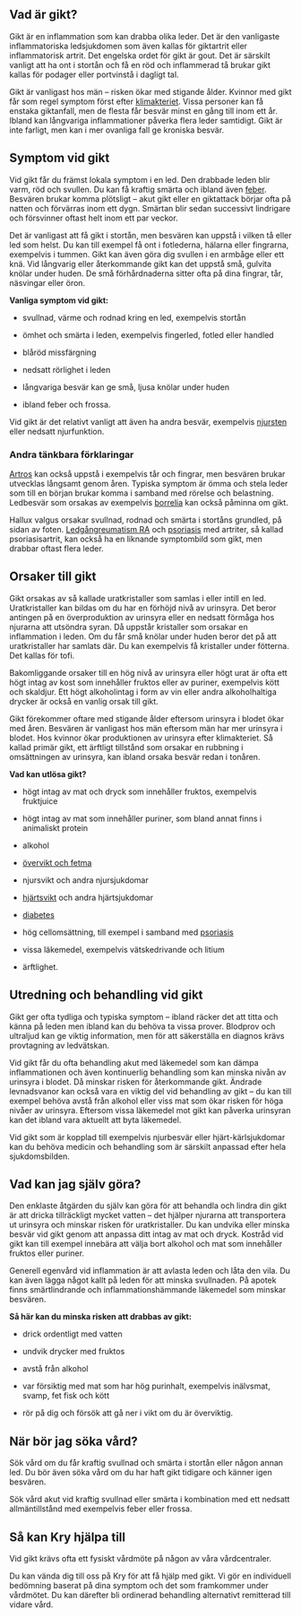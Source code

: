 Vad är gikt?
------------

Gikt är en inflammation som kan drabba olika leder. Det är den vanligaste inflammatoriska ledsjukdomen som även kallas för giktartrit eller inflammatorisk artrit. Det engelska ordet för gikt är gout. Det är särskilt vanligt att ha ont i stortån och få en röd och inflammerad tå brukar gikt kallas för podager eller portvinstå i dagligt tal.

Gikt är vanligast hos män – risken ökar med stigande ålder. Kvinnor med gikt får som regel symptom först efter [klimakteriet](https://www.kry.se/fakta/gynekologi/klimakteriet/ "klimakteriet"). Vissa personer kan få enstaka giktanfall, men de flesta får besvär minst en gång till inom ett år. Ibland kan långvariga inflammationer påverka flera leder samtidigt. Gikt är inte farligt, men kan i mer ovanliga fall ge kroniska besvär.

Symptom vid gikt
----------------

Vid gikt får du främst lokala symptom i en led. Den drabbade leden blir varm, röd och svullen. Du kan få kraftig smärta och ibland även [feber](https://www.kry.se/fakta/infektioner/feber/ "feber"). Besvären brukar komma plötsligt – akut gikt eller en giktattack börjar ofta på natten och förvärras inom ett dygn. Smärtan blir sedan successivt lindrigare och försvinner oftast helt inom ett par veckor.

Det är vanligast att få gikt i stortån, men besvären kan uppstå i vilken tå eller led som helst. Du kan till exempel få ont i fotlederna, hälarna eller fingrarna, exempelvis i tummen. Gikt kan även göra dig svullen i en armbåge eller ett knä. Vid långvarig eller återkommande gikt kan det uppstå små, gulvita knölar under huden. De små förhårdnaderna sitter ofta på dina fingrar, tår, näsvingar eller öron.

**Vanliga symptom vid gikt:**

*   svullnad, värme och rodnad kring en led, exempelvis stortån
    
*   ömhet och smärta i leden, exempelvis fingerled, fotled eller handled
    
*   blåröd missfärgning
    
*   nedsatt rörlighet i leden
    
*   långvariga besvär kan ge små, ljusa knölar under huden
    
*   ibland feber och frossa.
    

Vid gikt är det relativt vanligt att även ha andra besvär, exempelvis [njursten](https://www.kry.se/fakta/urologi/njursten/ "njursten") eller nedsatt njurfunktion.

### Andra tänkbara förklaringar

[Artros](https://www.kry.se/fakta/artros/ "artros") kan också uppstå i exempelvis tår och fingrar, men besvären brukar utvecklas långsamt genom åren. Typiska symptom är ömma och stela leder som till en början brukar komma i samband med rörelse och belastning. Ledbesvär som orsakas av exempelvis [borrelia](https://www.kry.se/fakta/borrelia/ "borrelia") kan också påminna om gikt.

Hallux valgus orsakar svullnad, rodnad och smärta i stortåns grundled, på sidan av foten. [Ledgångreumatism RA](https://www.kry.se/fakta/reumatism/ "ledgangreumatism-ra") och [psoriasis](https://www.kry.se/fakta/psoriasis/ "psoriasis") med artriter, så kallad psoriasisartrit, kan också ha en liknande symptombild som gikt, men drabbar oftast flera leder.

Orsaker till gikt
-----------------

Gikt orsakas av så kallade uratkristaller som samlas i eller intill en led. Uratkristaller kan bildas om du har en förhöjd nivå av urinsyra. Det beror antingen på en överproduktion av urinsyra eller en nedsatt förmåga hos njurarna att utsöndra syran. Då uppstår kristaller som orsakar en inflammation i leden. Om du får små knölar under huden beror det på att uratkristaller har samlats där. Du kan exempelvis få kristaller under fötterna. Det kallas för tofi.

Bakomliggande orsaker till en hög nivå av urinsyra eller högt urat är ofta ett högt intag av kost som innehåller fruktos eller av puriner, exempelvis kött och skaldjur. Ett högt alkoholintag i form av vin eller andra alkoholhaltiga drycker är också en vanlig orsak till gikt.

Gikt förekommer oftare med stigande ålder eftersom urinsyra i blodet ökar med åren. Besvären är vanligast hos män eftersom män har mer urinsyra i blodet. Hos kvinnor ökar produktionen av urinsyra efter klimakteriet. Så kallad primär gikt, ett ärftligt tillstånd som orsakar en rubbning i omsättningen av urinsyra, kan ibland orsaka besvär redan i tonåren.

**Vad kan utlösa gikt?**

*   högt intag av mat och dryck som innehåller fruktos, exempelvis fruktjuice
    
*   högt intag av mat som innehåller puriner, som bland annat finns i animaliskt protein
    
*   alkohol
    
*   [övervikt och fetma](https://www.kry.se/fakta/overvikt-och-fetma/ "overvikt-och-fetma")
    
*   njursvikt och andra njursjukdomar
    
*   [hjärtsvikt](https://www.kry.se/fakta/hjartsvikt/ "hjartsvikt") och andra hjärtsjukdomar
    
*   [diabetes](https://www.kry.se/fakta/diabetes/ "diabetes")
    
*   hög cellomsättning, till exempel i samband med [psoriasis](https://www.kry.se/fakta/psoriasis/ "psoriasis")
    
*   vissa läkemedel, exempelvis vätskedrivande och litium
    
*   ärftlighet.
    

Utredning och behandling vid gikt
---------------------------------

Gikt ger ofta tydliga och typiska symptom – ibland räcker det att titta och känna på leden men ibland kan du behöva ta vissa prover. Blodprov och ultraljud kan ge viktig information, men för att säkerställa en diagnos krävs provtagning av ledvätskan.

Vid gikt får du ofta behandling akut med läkemedel som kan dämpa inflammationen och även kontinuerlig behandling som kan minska nivån av urinsyra i blodet. Då minskar risken för återkommande gikt. Ändrade levnadsvanor kan också vara en viktig del vid behandling av gikt – du kan till exempel behöva avstå från alkohol eller viss mat som ökar risken för höga nivåer av urinsyra. Eftersom vissa läkemedel mot gikt kan påverka urinsyran kan det ibland vara aktuellt att byta läkemedel.

Vid gikt som är kopplad till exempelvis njurbesvär eller hjärt-kärlsjukdomar kan du behöva medicin och behandling som är särskilt anpassad efter hela sjukdomsbilden.

Vad kan jag själv göra?
-----------------------

Den enklaste åtgärden du själv kan göra för att behandla och lindra din gikt är att dricka tillräckligt mycket vatten – det hjälper njurarna att transportera ut urinsyra och minskar risken för uratkristaller. Du kan undvika eller minska besvär vid gikt genom att anpassa ditt intag av mat och dryck. Kostråd vid gikt kan till exempel innebära att välja bort alkohol och mat som innehåller fruktos eller puriner.

Generell egenvård vid inflammation är att avlasta leden och låta den vila. Du kan även lägga något kallt på leden för att minska svullnaden. På apotek finns smärtlindrande och inflammationshämmande läkemedel som minskar besvären.

**Så här kan du minska risken att drabbas av gikt:**

*   drick ordentligt med vatten
    
*   undvik drycker med fruktos
    
*   avstå från alkohol
    
*   var försiktig med mat som har hög purinhalt, exempelvis inälvsmat, svamp, fet fisk och kött
    
*   rör på dig och försök att gå ner i vikt om du är överviktig.
    

När bör jag söka vård?
----------------------

Sök vård om du får kraftig svullnad och smärta i stortån eller någon annan led. Du bör även söka vård om du har haft gikt tidigare och känner igen besvären.

Sök vård akut vid kraftig svullnad eller smärta i kombination med ett nedsatt allmäntillstånd med exempelvis feber eller frossa.

Så kan Kry hjälpa till
----------------------

Vid gikt krävs ofta ett fysiskt vårdmöte på någon av våra vårdcentraler.

Du kan vända dig till oss på Kry för att få hjälp med gikt. Vi gör en individuell bedömning baserat på dina symptom och det som framkommer under vårdmötet. Du kan därefter bli ordinerad behandling alternativt remitterad till vidare vård.